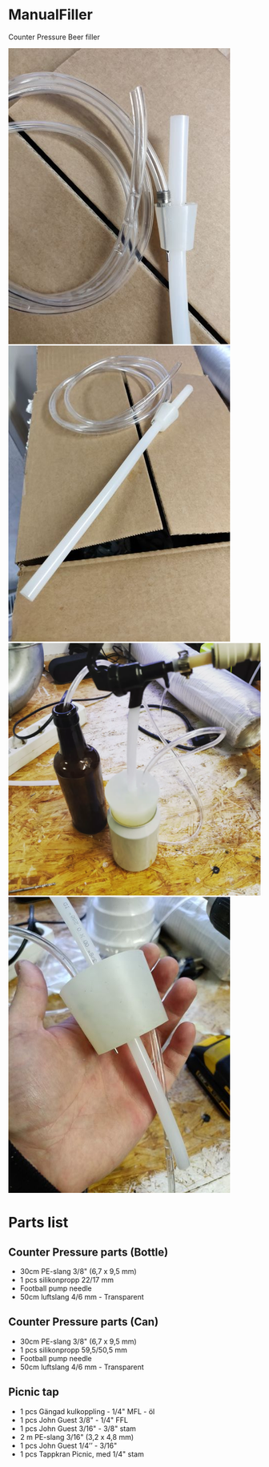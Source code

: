 # ManualFiller
Counter Pressure Beer filler

![img](https://github.com/tedelm/ManualFiller/blob/main/img/img0002.jpg)
![img](https://github.com/tedelm/ManualFiller/blob/main/img/img0001.jpg)
![img](https://github.com/tedelm/ManualFiller/blob/main/img/can_filler_001.jpg)
![img](https://github.com/tedelm/ManualFiller/blob/main/img/can_filler_002.jpg)

# Parts list 

## Counter Pressure parts (Bottle)
- 30cm PE-slang 3/8" (6,7 x 9,5 mm)
- 1 pcs silikonpropp 22/17 mm
- Football pump needle
- 50cm luftslang 4/6 mm - Transparent

## Counter Pressure parts (Can)
- 30cm PE-slang 3/8" (6,7 x 9,5 mm)
- 1 pcs silikonpropp 59,5/50,5 mm
- Football pump needle
- 50cm luftslang 4/6 mm - Transparent

## Picnic tap

- 1 pcs Gängad kulkoppling - 1/4" MFL - öl
- 1 pcs John Guest 3/8" - 1/4" FFL
- 1 pcs John Guest 3/16" - 3/8" stam
- 2 m  PE-slang 3/16" (3,2 x 4,8 mm)
- 1 pcs John Guest 1/4’’ - 3/16"
- 1 pcs Tappkran Picnic, med 1/4" stam
